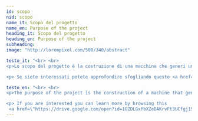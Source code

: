 ```yaml
---
id: scopo
nid: scopo
name_it: Scopo del progetto
name_en: Purpose of the project
heading_it: Scopo del progetto
heading_en: Purpose of the project
subheading:
image: "http://lorempixel.com/500/340/abstract"

testo_it: "<br> <br>
<p>Lo scopo del progetto è la costruzione di una macchina che generi una visualizzazione grafica che varia a seconda dello stato d’animo dell'artista e della musica scelta per la performance.</p>

<p> Se siete interessati potete approfondire sfogliando questo <a href=\"https://drive.google.com/open?id=1OZDLGxfbXZeDAKrvFt3UCfgj15zuz4HuL2U-3lGGjKE\"> documento.</a>"

testo_en: "<br> <br>
<p>The purpose of the project is the construction of a machine that generates a graphical display that varies depending on the state of mind\'s artist of choice for music performances.</p>

<p> If you are interested you can learn more by browsing this
 <a href=\"https://drive.google.com/open?id=1OZDLGxfbXZeDAKrvFt3UCfgj15zuz4HuL2U-3lGGjKE\"> document.</a>"
---
```

<!--
<p>I biosegnali, quali battito cardiaco e sudorazione, monitorati mediante un bracciale corredato di sensori, permettono di ricavare informazioni sullo stato d'animo del performer.</p>

<p>L’audio in ingresso, raccolto tramite ingressi jack, contiene altrettante informazioni sul mood dell'esibizione. </p>

<p>Queste informazioni verranno quindi utilizzate per scegliere l'effetto visivo che più si adatta alla performance, nonché per rendere il video reattivo e dinamico.</p> -->

<br> <br>

<!-- image example "http://lorempixel.com/500/340/abstract" -->
